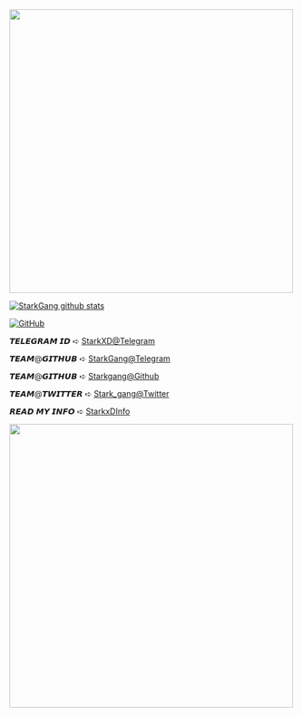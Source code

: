 <img align='centre' src='https://64.media.tumblr.com/a5fe255695dea8a5b8705d1f2009ca55/tumblr_n5hho4IUAe1r922azo1_r1_500.gif' width='500"'>

[![StarkGang github stats](https://github-readme-stats.vercel.app/api?username=StarkGang)](https://github.com/Starkgang)

[![GitHub](https://img.shields.io/badge/dynamic/json?logo=github&label=GitHub+Followers&labelColor=282c34&color=181717&query=%24.data.totalSubs&url=https%3A%2F%2Fapi.spencerwoo.com%2Fsubstats%2F%3Fsource%3Dgithub%26queryKey%3DStarkgang&longCache=true)](https://github.com/Starkgang)

𝙏𝙀𝙇𝙀𝙂𝙍𝘼𝙈 𝙄𝘿 ➪ [StarkXD@Telegram](https://t.me/starkxD)

𝙏𝙀𝘼𝙈@𝙂𝙄𝙏𝙃𝙐𝘽 ➪ [StarkGang@Telegram](https://t.me/Starkgang) 

𝙏𝙀𝘼𝙈@𝙂𝙄𝙏𝙃𝙐𝘽 ➪ [Starkgang@Github](https://github.com/StarkGang)

𝙏𝙀𝘼𝙈@𝙏𝙒𝙄𝙏𝙏𝙀𝙍 ➪  [Stark_gang@Twitter](https://twitter.com/stark_gang)

𝙍𝙀𝘼𝘿 𝙈𝙔 𝙄𝙉𝙁𝙊 ➪ [StarkxDInfo](https://t.me/StarkxDInfo)



<img align='centre' src='https://telegra.ph/file/db0b776a5934a9b9aed48.jpg' width='500"'>
